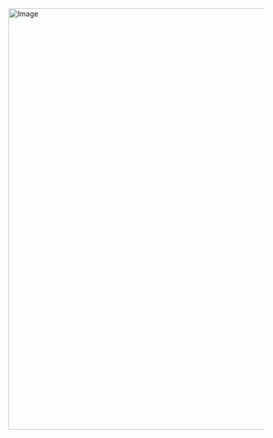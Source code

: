 <img width="758" height="828" alt="Image" src="https://github.com/user-attachments/assets/68ea1606-4cae-4790-ae3d-c92e0b35d6cb" />